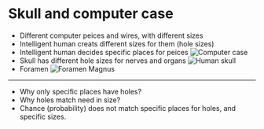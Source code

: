 # Skull and computer case

- Different computer peices and wires, with different sizes
- Intelligent human creats different sizes for them (hole sizes)
- Intelligent human decides specific places for peices
![Computer case](https://lh3.googleusercontent.com/proxy/sftDO9kU2ZAlVMiqiJOJMRxDoe0e_4kKnr4eoXI5tjZEWcsmE8uk3UhpRv0hcuzEVsQeXvUE)
- Skull has different hole sizes for nerves and organs
![Human skull](https://image.invaluable.com/housePhotos/plaincity/08/654408/H21997-L187411268.jpg)
- Foramen
![Foramen Magnus](https://upload.wikimedia.org/wikipedia/commons/thumb/6/6e/Crane4_Foramen_magnum.png/800px-Crane4_Foramen_magnum.png)

---

- Why only specific places have holes?
- Why holes match need in size?
- Chance (probability) does not match specific places for holes, and specific sizes.